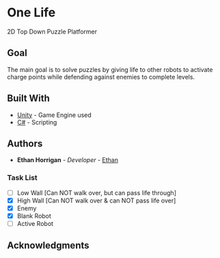 # One Life

2D Top Down Puzzle Platformer

## Goal
The main goal is to solve puzzles by giving life to other robots to activate charge points while defending against enemies
to complete levels.

## Built With

* [Unity](https://unity.com/) - Game Engine used
* [C#](https://maven.apache.org/) - Scripting

## Authors

* **Ethan Horrigan** - *Developer* - [Ethan](https://github.com/ethanhorrigan)

### Task List

- [ ] Low Wall [Can NOT walk over, but can pass life through]
- [x] High Wall [Can NOT walk over & can NOT pass life over]
- [x] Enemy
- [x] Blank Robot
- [ ] Active Robot
## Acknowledgments

